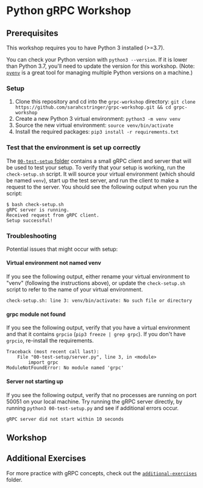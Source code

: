 # Python gRPC Workshop

## Prerequisites

This workshop requires you to have Python 3 installed (>=3.7).

You can check your Python version with `python3 --version`. If it is lower than Python 3.7, you'll need to update the version for this workshop. (Note: [`pyenv`](https://github.com/pyenv/pyenv) is a great tool for managing multiple Python versions on a machine.)

### Setup

1. Clone this repository and cd into the `grpc-workshop` directory: `git clone https://github.com/sarahcstringer/grpc-workshop.git && cd grpc-workshop`
2. Create a new Python 3 virtual environment: `python3 -m venv venv`
3. Source the new virtual environment: `source venv/bin/activate`
4. Install the required packages: `pip3 install -r requirements.txt`

### Test that the environment is set up correctly

The [`00-test-setup` folder](https://github.com/sarahcstringer/grpc-workshop/tree/master/00-test-setup) contains a small gRPC client and server that will be used to test your setup. To verify that your setup is working, run the `check-setup.sh` script. It will source your virtual environment (which should be named `venv`), start up the test server, and run the client to make a request to the server. You should see the following output when you run the script:

```
$ bash check-setup.sh
gRPC server is running.
Received request from gRPC client.
Setup successful!
```

### Troubleshooting

Potential issues that might occur with setup:

#### Virtual environment not named venv

If you see the following output, either rename your virtual environment to "venv" (following the instructions above), or update the `check-setup.sh` script to refer to the name of your virtual environment.

```
check-setup.sh: line 3: venv/bin/activate: No such file or directory
```

#### grpc module not found

If you see the following output, verify that you have a virtual environment and that it contains `grpcio` (`pip3 freeze | grep grpc`). If you don't have `grpcio`, re-install the requirements.

```
Traceback (most recent call last):
    File "00-test-setup/server.py", line 3, in <module>
        import grpc
ModuleNotFoundError: No module named 'grpc'
```

#### Server not starting up

If you see the following output, verify that no processes are running on port 50051 on your local machine. Try running the gRPC server directly, by running `python3 00-test-setup.py` and see if additional errors occur.

```
gRPC server did not start within 10 seconds
```

## Workshop

## Additional Exercises

For more practice with gRPC concepts, check out the [`additional-exercises`](https://github.com/sarahcstringer/grpc-workshop/tree/master/additional-exercises) folder.
